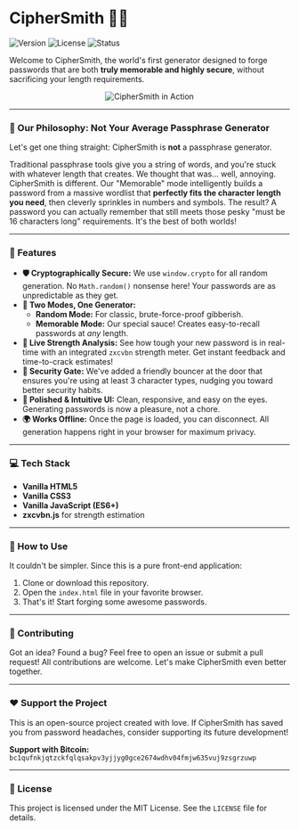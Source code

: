 # CipherSmith 🔑✨

![Version](https://img.shields.io/badge/version-25.0-brightgreen.svg)
![License](https://img.shields.io/badge/license-MIT-blue.svg)
![Status](https://img.shields.io/badge/status-stable-success.svg)

Welcome to CipherSmith, the world's first generator designed to forge passwords that are both **truly memorable and highly secure**, without sacrificing your length requirements.

<p align="center">
  <img src="CipherSmith.png" alt="CipherSmith in Action">
</p>

---

### 🤔 Our Philosophy: Not Your Average Passphrase Generator

Let's get one thing straight: CipherSmith is **not** a passphrase generator.

Traditional passphrase tools give you a string of words, and you're stuck with whatever length that creates. We thought that was... well, annoying. CipherSmith is different. Our "Memorable" mode intelligently builds a password from a massive wordlist that **perfectly fits the character length you need**, then cleverly sprinkles in numbers and symbols. The result? A password you can actually remember that still meets those pesky "must be 16 characters long" requirements. It's the best of both worlds!

---

### 🎉 Features

* **🛡️ Cryptographically Secure:** We use `window.crypto` for all random generation. No `Math.random()` nonsense here! Your passwords are as unpredictable as they get.
* **🧠 Two Modes, One Generator:**
    * **Random Mode:** For classic, brute-force-proof gibberish.
    * **Memorable Mode:** Our special sauce! Creates easy-to-recall passwords at *any* length.
* **💪 Live Strength Analysis:** See how tough your new password is in real-time with an integrated `zxcvbn` strength meter. Get instant feedback and time-to-crack estimates!
* **👮 Security Gate:** We've added a friendly bouncer at the door that ensures you're using at least 3 character types, nudging you toward better security habits.
* **🎨 Polished & Intuitive UI:** Clean, responsive, and easy on the eyes. Generating passwords is now a pleasure, not a chore.
* **🌍 Works Offline:** Once the page is loaded, you can disconnect. All generation happens right in your browser for maximum privacy.

---

### 💻 Tech Stack

* **Vanilla HTML5**
* **Vanilla CSS3**
* **Vanilla JavaScript (ES6+)**
* **zxcvbn.js** for strength estimation

---

### 🚀 How to Use

It couldn't be simpler. Since this is a pure front-end application:

1.  Clone or download this repository.
2.  Open the `index.html` file in your favorite browser.
3.  That's it! Start forging some awesome passwords.

---

### 🤝 Contributing

Got an idea? Found a bug? Feel free to open an issue or submit a pull request! All contributions are welcome. Let's make CipherSmith even better together.

---

### ❤️ Support the Project

This is an open-source project created with love. If CipherSmith has saved you from password headaches, consider supporting its future development!

**Support with ₿itcoin:** `bc1qufnkjqtzckfqlqsakpv3yjjyg0gce2674wdhv04fmjw635vuj9zsgrzuwp`

---

### 📜 License

This project is licensed under the MIT License. See the `LICENSE` file for details.
